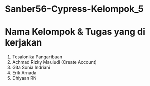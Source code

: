 # Sanber56-Cypress-Kelompok_5
# Nama Kelompok & Tugas yang di kerjakan
1. Tesalonika Pangaribuan
2. Achmad Rizky Mauludi (Create Account)
3. Gita Sonia Indriani
4. Erik Arnada
5. Dhiyaan RN